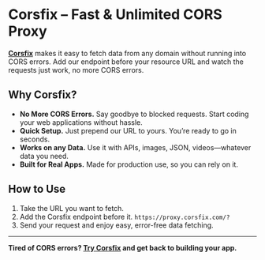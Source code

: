 # Corsfix – Fast & Unlimited CORS Proxy

[**Corsfix**](https://corsfix.com) makes it easy to fetch data from any domain without running into CORS errors. Add our endpoint before your resource URL and watch the requests just work, no more CORS errors.

## Why Corsfix?

- **No More CORS Errors.** Say goodbye to blocked requests. Start coding your web applications without hassle.
- **Quick Setup.** Just prepend our URL to yours. You’re ready to go in seconds.
- **Works on any Data.** Use it with APIs, images, JSON, videos—whatever data you need.
- **Built for Real Apps.** Made for production use, so you can rely on it.

## How to Use

1. Take the URL you want to fetch.
2. Add the Corsfix endpoint before it. `https://proxy.corsfix.com/?`
3. Send your request and enjoy easy, error-free data fetching.

---

**Tired of CORS errors? [Try Corsfix](https://corsfix.com) and get back to building your app.**
